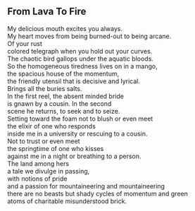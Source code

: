 From Lava To Fire
-----------------
My delicious mouth excites you always.  
My heart moves from being burned-out to being arcane.  
Of your rust  
colored telegraph when you hold out your curves.  
The chaotic bird gallops under the aquatic bloods.  
So the homogeneous tiredness lives on in a mango,  
the spacious house of the momentum,  
the friendly utensil that is decisive and lyrical.  
Brings all the buries salts.  
In the first reel, the absent minded bride  
is gnawn by a cousin. In the second  
scene he returns, to seek and to seize.  
Setting toward the foam not to blush or even meet  
the elixir of one who responds  
inside me in a university or rescuing to a cousin.  
Not to trust or even meet  
the springtime of one who kisses  
against me in a night or breathing to a person.  
The land among hers  
a tale we divulge in passing,  
with notions of pride  
and a passion for mountaineering and mountaineering  
there are no beasts but shady cycles of momentum and green  
atoms of charitable misunderstood brick.  
